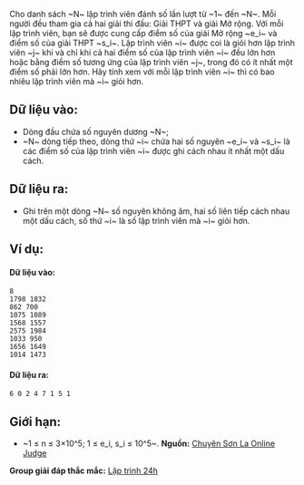 Cho danh sách ~N~ lập trình viên đánh số lần lượt từ ~1~ đến ~N~. Mỗi người đều tham gia cả hai giải thi đấu: Giải THPT và giải Mở rộng. Với mỗi lập trình viên, bạn sẽ được cung cấp điểm số của giải Mở rộng ~e_i~ và điểm số của giải THPT ~s_i~. Lập trình viên ~i~ được coi là giỏi hơn lập trình viên ~j~ khi và chỉ khi cả hai điểm số của lập trình viên ~i~ đều lớn hơn hoặc bằng điểm số tương ứng của lập trình viên ~j~, trong đó có ít nhất một điểm số phải lớn hơn. Hãy tính xem với mỗi lập trình viên ~i~ thì có bao nhiêu lập trình viên mà ~i~ giỏi hơn.

## Dữ liệu vào:
- Dòng đầu chứa số nguyên dương ~N~;
- ~N~ dòng tiếp theo, dòng thứ ~i~ chứa hai số nguyên ~e_i~ và ~s_i~ là các điểm số của lập trình viên ~i~ được ghi cách nhau ít nhất một dấu cách.

## Dữ liệu ra:
- Ghi trên một dòng ~N~ số nguyên không âm, hai số liên tiếp cách nhau một dấu cách, số thứ ~i~ là số lập trình viên mà ~i~ giỏi hơn.

## Ví dụ:
#### Dữ liệu vào:
```
8
1798 1832
862 700
1075 1089
1568 1557
2575 1984
1033 950
1656 1649
1014 1473
```

#### Dữ liệu ra:
```
6 0 2 4 7 1 5 1
```

## Giới hạn:
- ~1 ≤ n ≤ 3×10^5; 1 ≤ e_i, s_i ≤ 10^5~.
**Nguồn:** [Chuyên Sơn La Online Judge](http://csloj.ddns.net/)

**Group giải đáp thắc mắc:** [Lập trình 24h](https://www.facebook.com/groups/1386904321519984)